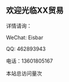 ## 欢迎光临XX贸易 

详情请询：

WeChat: Eisbar

QQ: 462893943

电话：13601805167


<script async src="//busuanzi.ibruce.info/busuanzi/2.3/busuanzi.pure.mini.js"></script>
<span id="busuanzi_container_site_pv">本站总访问量<span id="busuanzi_value_site_pv"></span>次</span>
